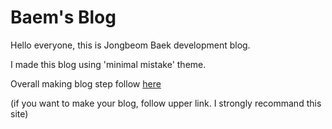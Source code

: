 # Baem's Blog

Hello everyone, this is Jongbeom Baek development blog. 

I made this blog using 'minimal mistake' theme.

Overall making blog step follow [here](https://devinlife.com/howto/)

(if you want to make your blog, follow upper link. I strongly recommand this site)
